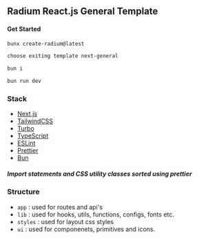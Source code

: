 ## Radium React.js General Template

#### Get Started

```sh
bunx create-radium@latest
```

```sh
choose exiting template next-general
```

```sh
bun i
```

```sh
bun run dev
```

### Stack

- [Next.js](https://nextjs.org/)
- [TailwindCSS](https://tailwindcss.com/)
- [Turbo](https://turbo.build/)
- [TypeScript](https://www.typescriptlang.org/)
- [ESLint](https://eslint.org/)
- [Prettier](https://prettier.io/)
- [Bun](https://bun.sh/)

##### Import statements and CSS utility classes sorted using prettier

### Structure

- `app` : used for routes and api's
- `lib` : used for hooks, utils, functions, configs, fonts etc.
- `styles` : used for layout css styles
- `ui` : used for componenets, primitives and icons.
